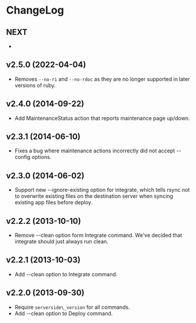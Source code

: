 # ChangeLog

## NEXT

  *

## v2.5.0 (2022-04-04) 

  * Removes `--no-ri` and `--no-rdoc` as they are no longer supported in later versions of ruby.

## v2.4.0 (2014-09-22)

  * Add MaintenanceStatus action that reports maintenance page up/down.

## v2.3.1 (2014-06-10)

  * Fixes a bug where maintenance actions incorrectly did not accept --config options.

## v2.3.0 (2014-06-02)

  * Support new --ignore-existing option for integrate, which tells rsync not to overwrite existing files on the destination server when syncing existing app files before deploy.

## v2.2.2 (2013-10-10)

  * Remove --clean option form Integrate command. We've decided that integrate should just always run clean.

## v2.2.1 (2013-10-03)

  * Add --clean option to Integrate command.

## v2.2.0 (2013-09-30)

  * Require `serverside\_version` for all commands.
  * Add --clean option to Deploy command.
